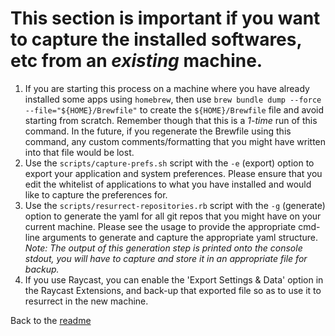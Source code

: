 # This section is important if you want to capture the installed softwares, etc from an *existing* machine.

1. If you are starting this process on a machine where you have already installed some apps using `homebrew`, then use `brew bundle dump --force --file="${HOME}/Brewfile"` to create the `${HOME}/Brewfile` file and avoid starting from scratch. Remember though that this is a *1-time* run of this command. In the future, if you regenerate the Brewfile using this command, any custom comments/formatting that you might have written into that file would be lost.
2. Use the `scripts/capture-prefs.sh` script with the `-e` (export) option to export your application and system preferences. Please ensure that you edit the whitelist of applications to what you have installed and would like to capture the preferences for.
3. Use the `scripts/resurrect-repositories.rb` script with the `-g` (generate) option to generate the yaml for all git repos that you might have on your current machine. Please see the usage to provide the appropriate cmd-line arguments to generate and capture the appropriate yaml structure. *Note: The output of this generation step is printed onto the console stdout, you will have to capture and store it in an appropriate file for backup.*
4. If you use Raycast, you can enable the 'Export Settings & Data' option in the Raycast Extensions, and back-up that exported file so as to use it to resurrect in the new machine.

Back to the [readme](README.md#pre-requisites)
